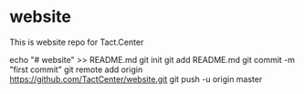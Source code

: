 # website

This is website repo for Tact.Center


echo "# website" >> README.md
git init
git add README.md
git commit -m "first commit"
git remote add origin https://github.com/TactCenter/website.git
git push -u origin master
